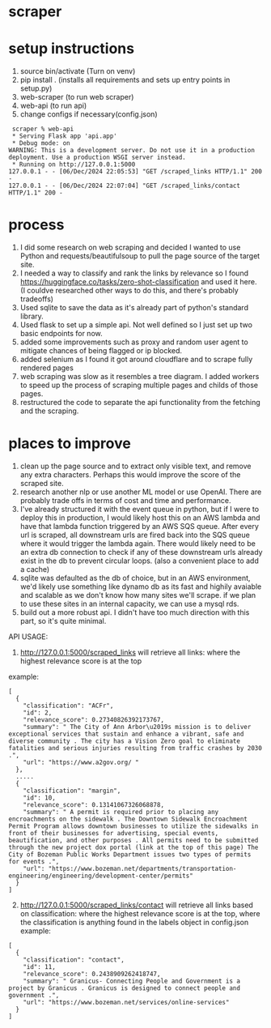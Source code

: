 # scraper

# setup instructions
1. source bin/activate (Turn on venv)
2. pip install . (installs all requirements and sets up entry points in setup.py)
3. web-scraper (to run web scraper)
4. web-api (to run api)
5. change configs if necessary(config.json)
```
 scraper % web-api      
 * Serving Flask app 'api.app'
 * Debug mode: on
WARNING: This is a development server. Do not use it in a production deployment. Use a production WSGI server instead.
 * Running on http://127.0.0.1:5000
127.0.0.1 - - [06/Dec/2024 22:05:53] "GET /scraped_links HTTP/1.1" 200 -
127.0.0.1 - - [06/Dec/2024 22:07:04] "GET /scraped_links/contact HTTP/1.1" 200 -
```


# process
1. I did some research on web scraping and decided I wanted to use Python and requests/beautifulsoup to pull the page source of the target site.
2. I needed a way to classify and rank the links by relevance so I found https://huggingface.co/tasks/zero-shot-classification and used it here. (I couldve researched other ways to do this, and there's probably tradeoffs)
3. Used sqlite to save the data as it's already part of python's standard library. 
4. Used flask to set up a simple api. Not well defined so I just set up two basic endpoints for now. 
5. added some improvements such as proxy and random user agent to mitigate chances of being flagged or ip blocked. 
6. added selenium as I found it got around cloudflare and to scrape fully rendered pages
7. web scraping was slow as it resembles a tree diagram. I added workers to speed up the process of scraping multiple pages and childs of those pages. 
8. restructured the code to separate the api functionality from the fetching and the scraping. 


# places to improve

1. clean up the page source and to extract only visible text, and remove any extra characters. Perhaps this would improve the score of the scraped site. 
2. research another nlp or use another ML model or use OpenAI. There are probably trade offs in terms of cost and time and performance. 
3. I've already structured it with the event queue in python, but if I were to deploy this in production, 
I would likely host this on an AWS lambda and have that lambda function triggered by an AWS SQS queue. After every url is scraped, all downstream urls are fired back into the SQS queue where it would trigger the lambda again. There would likely need to be an extra db connection to check if any of these downstream urls already exist in the db to prevent circular loops. (also a convenient place to add a cache)
4. sqlite was defaulted as the db of choice, but in an AWS environment, we'd likely use something like dynamo db as its fast and highily avaiable and scalable as we don't know how many sites we'll scrape. if we plan to use these sites in an internal capacity, we can use a mysql rds. 
5. build out a more robust api. I didn't have too much direction with this part, so it's quite minimal. 


API USAGE: 
1. http://127.0.0.1:5000/scraped_links will retrieve all links: where the highest relevance score is at the top

example: 
```
[
  {
    "classification": "ACFr",
    "id": 2,
    "relevance_score": 0.27340826392173767,
    "summary": " The City of Ann Arbor\u2019s mission is to deliver exceptional services that sustain and enhance a vibrant, safe and diverse community . The city has a Vision Zero goal to eliminate fatalities and serious injuries resulting from traffic crashes by 2030 .",
    "url": "https://www.a2gov.org/ "
  },
  .....
  {
    "classification": "margin",
    "id": 10,
    "relevance_score": 0.13141067326068878,
    "summary": " A permit is required prior to placing any encroachments on the sidewalk . The Downtown Sidewalk Encroachment Permit Program allows downtown businesses to utilize the sidewalks in front of their businesses for advertising, special events, beautification, and other purposes . All permits need to be submitted through the new project dox portal (link at the top of this page) The City of Bozeman Public Works Department issues two types of permits for events .",
    "url": "https://www.bozeman.net/departments/transportation-engineering/engineering/development-center/permits"
  }
]

```


2. http://127.0.0.1:5000/scraped_links/contact will retrieve all links based on classification: where the highest relevance score is at the top, 
where the classification is anything found in the labels object in config.json 
example:
```
[
  {
    "classification": "contact",
    "id": 11,
    "relevance_score": 0.2438909262418747,
    "summary": " Granicus- Connecting People and Government is a project by Granicus . Granicus is designed to connect people and government .",
    "url": "https://www.bozeman.net/services/online-services"
  }
]
```